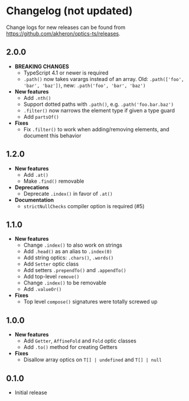 # Changelog (not updated)

Change logs for new releases can be found from
https://github.com/akheron/optics-ts/releases.

## 2.0.0

- **BREAKING CHANGES**
  - TypeScript 4.1 or newer is required
  - `.path()` now takes varargs instead of an array. Old:
    `.path(['foo', 'bar', 'baz'])`, new: `.path('foo', 'bar', 'baz')`
- **New features**
  - Add `.nth()`
  - Support dotted paths with `.path()`, e.g. `.path('foo.bar.baz')`
  - `.filter()` now narrows the element type if given a type guard
  - Add `partsOf()`
- **Fixes**
  - Fix `.filter()` to work when adding/removing elements, and document this
    behavior

## 1.2.0

- **New features**
  - Add `.at()`
  - Make `.find()` removable
- **Deprecations**
  - Deprecate `.index()` in favor of `.at()`
- **Documentation**
  - `strictNullChecks` compiler option is required (#5)

## 1.1.0

- **New features**
  - Change `.index()` to also work on strings
  - Add `.head()` as an alias to `.index(0)`
  - Add string optics: `.chars()`, `.words()`
  - Add `Setter` optic class
  - Add setters `.prependTo()` and `.appendTo()`
  - Add top-level `remove()`
  - Change `.index()` to be removable
  - Add `.valueOr()`
- **Fixes**
  - Top level `compose()` signatures were totally screwed up

## 1.0.0

- **New features**
  - Add `Getter`, `AffineFold` and `Fold` optic classes
  - Add `.to()` method for creating Getters
- **Fixes**
  - Disallow array optics on `T[] | undefined` and `T[] | null`

## 0.1.0

- Initial release
